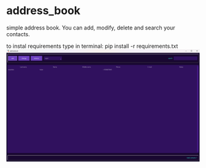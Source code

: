 # address_book
simple address book. You can add, modify, delete and search your contacts.

to instal requirements type in terminal: pip install -r requirements.txt
![addressbook_scr](address_book.png "addressbook_screenshot")

